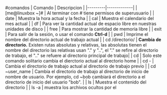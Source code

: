 #comandos
| Comando | Descripcion |
|---------|-------------|
| [me@linuxbox ~]# | Al terminar con # tiene permisos de superusuario |
| date | Muestra la hora actual y la fecha |
| cal | Muestra el calendario del mes actual |
| df | Para ver la cantidad actual de espacio libre en nuestras unidades de disco |
| free | Para mostrar la cantidad de memoria libre |
| exit | Para salir de la sesión, o usar el comando **Ctrl-d** |
| pwd | Imprime el nombre del directorio actual de trabajo actual |
| cd /directorio/ | **Cambia de directorio.** Existen rutas absolutas y relativas, las absolutas tienen el nombre del directorio las relativas usan "." y "..", el "." se refire al directorio de trabajo, el ".." se refuere al directorio principal de trabajo|
|  cd | Solo este comando solitario cambia el dierctorio actual al directorio home |
| cd - | Cambia el directorio de trabajo actual al directorio de trabajo previo |
| cd ~user_name | Cambia el directorio de trabajo al directorio de inicio de nombre de usuario. Por ejemplo, cd ~bob cambiará el directorio a el directorio de inicio del usuario "bob". |
| ls | Muestra el contenido del directorio |
| ls -a | muestra los archivos ocultos por el 